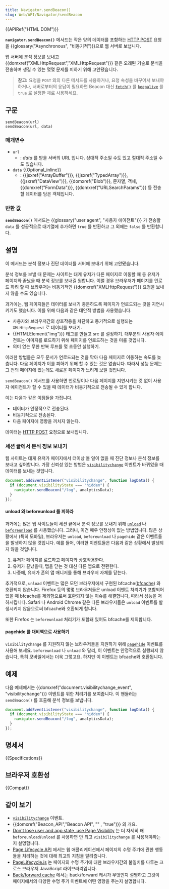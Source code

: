 ```yaml
---
title: Navigator.sendBeacon()
slug: Web/API/Navigator/sendBeacon
---
```


{{APIRef("HTML DOM")}}

**`navigator.sendBeacon()`**
메서드는 작은 양의 데이터를 포함하는 [HTTP POST](/ko/docs/Web/HTTP/Methods/POST) 요청을 {{glossary("Asynchronous", "비동기적")}}으로 웹 서버로 보냅니다.

웹 서버에 분석 정보를 보내고 {{domxref("XMLHttpRequest","XMLHttpRequest")}} 같은 오래된 기술로 분석을 전송하며 생길 수 있는 몇몇 문제를 피하기 위해 고안됐습니다.

> **참고:** 요청을 `POST` 외의 다른 메서드를 사용하거나, 요청 속성을 바꾸어서 보내야 하거나, 서버로부터의 응답이 필요하면 Beacon 대신 [`fetch()`](/en-US/docs/Web/API/fetch) 를 [`keepalive`](/en-US/docs/Web/API/fetch#keepalive) 를 `true` 로 설정한 체로 사용하세요.

## 구문

```js-nolint
sendBeacon(url)
sendBeacon(url, data)
```

### 매개변수

- `url`
  - : _data_ 를 받을 서버의 URL 입니다. 상대적 주소일 수도 있고 절대적 주소일 수도 있습니다.
- `data` {{Optional_inline}}
  - : {{jsxref("ArrayBuffer")}}, {{jsxref("TypedArray")}}, {{jsxref("DataView")}}, {{domxref("Blob")}},
    문자열, 객체, {{domxref("FormData")}}, {{domxref("URLSearchParams")}} 등 전송할 데이터를 담은 객체입니다.

### 반환 값

**`sendBeacon()`** 매서드는 {{glossary("user agent", "사용자 에이전트")}} 가 전송할 `data` 를 성공적으로 대기열에 추가하면 `true` 를 반환하고 그 외에는 `false` 를 반환합니다.

## 설명

이 메서드는 분석 정보나 진단 데이터를 서버에 보내기 위해 고안됐습니다.

분석 정보를 보낼 때 문제는 사이트는 대게 유저가 다른 페이지로 이동할 때 등
유저가 페이지와 끝났을 때 분석 정보를 보내길 원합니다.
이럴 경우 브라우저가 페이지를 언로드 하려 할 때 브라우저는 비동기적인 {{domxref("XMLHttpRequest")}} 요청을 보내지 않을 수도 있습니다.

과거에는, 웹 페이지들은 데이터를 보내기 충분하도록 페이지가 언로드되는 것을 지연시키기도 했습니다. 이를 위해 다음과 같은 대안적 방법을 사용했습니다.

- 사용자와 브라우저간의 상호작용을 차단하고 동기적으로 실행되는 `XMLHttpRequest` 로 데이터를 보내기.
- {{HTMLElement("img")}} 태그를 만들고 src 를 설정하기. 대부분의 사용자 에이전트는 이미지를 로드하기 위해 페이지를 언로드하는 것을 미룰 것입니다.
- 의미 없는 무한 반복 루프를 몇 초동안 실행하기.

이러한 방법들은 모두 문서가 언로드되는 것을 막아 다음 페이지로 이동하는 속도를 늦춥니다.
다음 페이지가 이를 피하기 위해 할 수 있는 것은 없습니다. 따라서 성능 문제는 그 전의 페이지에 있는데도 새로운 페이지가 느리게 보일 것입니다.

`sendBeacon()` 메서드를 사용하면 언로딩이나 다음 페이지를 지연시키는 것 없이 사용자 에이전트가 할 수 있을 때 데이터가 비동기적으로 전송될 수 있게 합니다.

이는 다음과 같은 이점들을 가집니다.

- 데이터가 안정적으로 전송된다.
- 비동기적으로 전송된다.
- 다음 페이지에 영향을 끼치지 않는다.

데이터는 [HTTP POST](/en-US/docs/Web/HTTP/Methods/POST) 요청으로 보내집니다.

### 세션 끝에서 분석 정보 보내기

웹 사이트는 대게 유저가 페이지에서 더이상 볼 일이 없을 때 진단 정보나 분석 정보를 보내고 싶어합니다.
가장 신뢰성 있는 방법은 [`visibilitychange`](/en-US/docs/Web/API/Document/visibilitychange_event) 이벤트가 바뀌었을 때 데이터를 보내는 것입니다.

```js
document.addEventListener("visibilitychange", function logData() {
  if (document.visibilityState === "hidden") {
    navigator.sendBeacon("/log", analyticsData);
  }
});
```

#### unload 와 beforeunload 를 피하라

과거에는 많은 웹 사이트들이 세션 끝에서 분석 정보를 보내기 위해 [`unload`](/en-US/docs/Web/API/Window/unload_event)
나 [`beforeunload`](/en-US/docs/Web/API/Window/beforeunload_event) 를 사용했습니다.
그러나, 이건 매우 안정성이 없는 방법입니다. 많은 상황에서 (특히 모바일), 브라우저는 `unload`, `beforeunload` 나 `pagehide` 같은 이벤트들을 발생하지 않을 것입니다. 예를 들어, 이러한 이벤트들은 다음과 같은 상황에서 발생되지 않을 것입니다.

1. 유저가 페이지를 로드하고 페이지와 상호작용한다.
2. 유저가 끝났을때, 탭을 닫는 것 대신 다른 앱으로 전환한다.
3. 나중에, 유저가 폰의 앱 매니저를 통해 브라우저 자체를 닫는다.

추가적으로, `unload` 이벤트는 많은 모던 브라우저에서 구현된 bfcache([bfcache](https://web.dev/bfcache/)) 와 호환되지 않습니다. Firefox 등의 몇몇 브라우저들은 unload 이벤트 처리기가 포함되어 있을 때 bfcache를 제외함으로써 호환되지 않는 이슈를 해결합니다, 따라서 성능을 저하시킵니다. Safari 나 Android Chrome 같은 다른 브라우저들은 `unload` 이벤트를 발생시키지 않음으로써 bfcache와 호환되게 합니다.

또한 Firefox 는 `beforeunload` 처리기가 포함돼 있어도 bfcache를 제외합니다.

#### pagehide 를 대비책으로 사용하기

`visibilitychange` 를 지원하지 않는 브라우저들을 지원하기 위해 [`pagehide`](/en-US/docs/Web/API/Window/pagehide_event) 이벤트를 사용해 보세요.
`beforeunload` 나 `unload` 와 달리, 이 이벤트는 안정적으로 실행되지 않습니다, 특히 모바일에서는 더욱 그렇고요. 하지만 이 이벤트는 bfcache와 호환됩니다.

## 예제

다음 예제에서는 {{domxref("document.visibilitychange_event", "visibilitychange")}} 이벤트를 위한 처리기를 보여줍니다. 이 핸들러는 `sendBeacon()` 를 호출해 분석 정보를 보냅니다.

```js
document.addEventListener("visibilitychange", function logData() {
  if (document.visibilityState === "hidden") {
    navigator.sendBeacon("/log", analyticsData);
  }
});
```

## 명세서

{{Specifications}}

## 브라우저 호환성

{{Compat}}

## 같이 보기

- [`visibilitychange`](/en-US/docs/Web/API/Document/visibilitychange_event) 이벤트.
- {{domxref("Beacon_API","Beacon API", "" , "true")}} 의 개요.
- [Don't lose user and app state, use Page Visibility](https://www.igvita.com/2015/11/20/dont-lose-user-and-app-state-use-page-visibility/) 는 더 자세히 왜 `beforeunload`/`unload` 를 사용하면 안 되고 `visibilitychange` 를 사용해야하는지 설명합니다.
- [Page Lifecycle API](https://developer.chrome.com/blog/page-lifecycle-api/#developer-recommendations-for-each-state) 에서는 웹 애플리케이션에서 페이지의 수명 주기에 관한 행동들을 처리하는 것에 대해 최고의 지침을 알려줍니다.
- [PageLifecycle.js](https://github.com/GoogleChromeLabs/page-lifecycle) 는 페이지의 수명 주기에 대한 브라우저간의 불일치를 다루는 크로스 브라우저 JavaScript 라이브러리입니다.
- [Back/forward cache](https://web.dev/bfcache/) 에서는 back/forward 캐시가 무엇인지 설명하고 그것이 페이지에서의 다양한 수명 주기 이벤트에 어떤 영향을 주는지 설명합니다.
